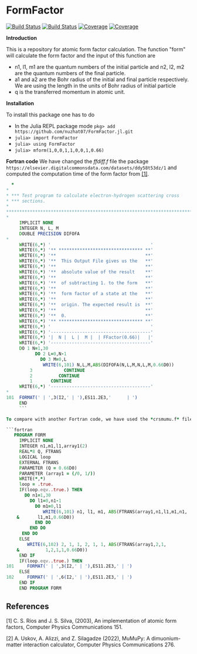 # FormFactor

[![Build Status](https://travis-ci.com/nuzhat07/FormFactor.jl.svg?branch=main)](https://travis-ci.com/nuzhat07/FormFactor.jl)
[![Build Status](https://ci.appveyor.com/api/projects/status/github/nuzhat07/FormFactor.jl?svg=true)](https://ci.appveyor.com/project/nuzhat07/FormFactor-jl)
[![Coverage](https://codecov.io/gh/nuzhat07/FormFactor.jl/branch/main/graph/badge.svg)](https://codecov.io/gh/nuzhat07/FormFactor.jl)
[![Coverage](https://coveralls.io/repos/github/nuzhat07/FormFactor.jl/badge.svg?branch=main)](https://coveralls.io/github/nuzhat07/FormFactor.jl?branch=main)

**Introduction**

This is a repository for atomic form factor calculation. The function "form" will calculate the form factor and the input of this function are  
 * n1, l1, m1 are the quantum numbers of the initial particle and n2, l2, m2 are the quantum numbers of the final particle.
 * a1 and a2 are the Bohr radius of the initial and final particle respectively. We are using the length in the units of Bohr radius of initial particle
 * q is the transferred momentum in atomic unit.


 **Installation**

 To install this package one has to do

 * In the Julia REPL package mode `pkg> add https://github.com/nuzhat07/FormFactor.jl.git`
 * `julia> import FormFactor`
 * `julia> using FormFactor`
 * `julia> mform(1,0,0,1,1,0,0,1,0.66)`
 
 **Fortran code**
 We have changed the *ffdiff.f* file the package `https://elsevier.digitalcommonsdata.com/datasets/ddy58t53dz/1` and computed the computation time of the form factor from [[1]](#1).
 ```fortran
   *
*
* *** Test program to calculate electron-hydrogen scattering cross
* *** sections.
*
************************************************************************
*
      IMPLICIT NONE
      INTEGER N, L, M
      DOUBLE PRECISION DIFOFA
*
      WRITE(6,*) '                                      '
      WRITE(6,*) '** ******************************** **'
      WRITE(6,*) '**                                  **'
      WRITE(6,*) '**  This Output File gives us the   **'
      WRITE(6,*) '**                                  **'
      WRITE(6,*) '**  absolute value of the result    **'
      WRITE(6,*) '**                                  **'
      WRITE(6,*) '**  of subtracting 1. to the form   **'
      WRITE(6,*) '**                                  **'
      WRITE(6,*) '**  form factor of a state at the   **'
      WRITE(6,*) '**                                  **'
      WRITE(6,*) '**  origin. The expected result is  **'
      WRITE(6,*) '**                                  **'
      WRITE(6,*) '**  0.                              **'
      WRITE(6,*) '** ******************************** **'
      WRITE(6,*) '                                      '
      WRITE(6,*) '--------------------------------------'
      WRITE(6,*) '|  N |  L |  M |  | FFactor(0.66)|   |'
      WRITE(6,*) '--------------------------------------'
      DO 1 N=1,30
            DO 2 L=0,N-1
              DO 3 M=0,L
               WRITE(6,101) N,L,M,ABS(DIFOFA(N,L,M,N,L,M,0.66D0))
          3            CONTINUE
          2          CONTINUE
          1       CONTINUE
      WRITE(6,*) '--------------------------------------'
*
 101  FORMAT(' | ',3(I2,' | '),ES11.2E3,'      | ')
      END
      ```
 
 To compare with another Fortran code, we have used the *crsmumu.f* file from the MuMuPy package `https://data.mendeley.com/datasets/nr6y34yg29/1` [[2]](#2) and written a *main.f* file to compare the computation time.
 
 ```fortran
    PROGRAM FORM
      IMPLICIT NONE
      INTEGER n1,m1,l1,array1(2)
      REAL*8 Q, FTRANS
      LOGICAL loop
      EXTERNAL FTRANS
      PARAMETER (Q = 0.66D0)
      PARAMETER (array1 = (/0, 1/))
      WRITE(*,*)
      loop = .true.
      IF(loop.eqv..true.) THEN 
        DO n1=1,30
          DO l1=0,n1-1
            DO m1=0,l1
               WRITE(6,101) n1, l1, m1, ABS(FTRANS(array1,n1,l1,m1,n1,
     &       l1,m1,0.66D0))
            END DO
          END DO
       END DO
      ELSE
         WRITE(6,102) 2, 1, 1, 2, 1, 1, ABS(FTRANS(array1,2,1,
     &          1,2,1,1,0.66D0))    
      END IF
      IF(loop.eqv..true.) THEN
 101     FORMAT(' | ',3(I2,' | '),ES11.2E3,' | ')
      ELSE
 102     FORMAT(' | ',6(I2,' | '),ES11.2E3,' | ')
      END IF
      END PROGRAM FORM
```
## References
<a id="1">[1]</a> 
C. S. Ríos and J. S. Silva, (2003), 
An implementation of atomic form factors, 
Computer Physics Communications 151.

<a id="2">[2]</a> 
A. Uskov, A. Alizzi, and Z. Silagadze (2022), 
MuMuPy: A dimuonium-matter interaction calculator, 
Computer Physics Communications 276. 
 
